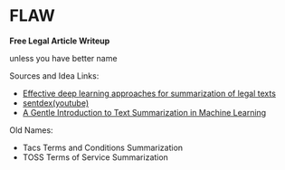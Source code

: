 # FLAW
**Free Legal Article Writeup**

unless you have better name

Sources and Idea Links:
- [Effective deep learning approaches for summarization of legal texts](https://www.sciencedirect.com/science/article/pii/S1319157819301259)
- [sentdex(youtube)](https://www.youtube.com/channel/UCfzlCWGWYyIQ0aLC5w48gBQ)
- [A Gentle Introduction to Text Summarization in Machine Learning](https://blog.floydhub.com/gentle-introduction-to-text-summarization-in-machine-learning/)




Old Names:
- Tacs
Terms and Conditions Summarization
- TOSS
Terms of Service Summarization
